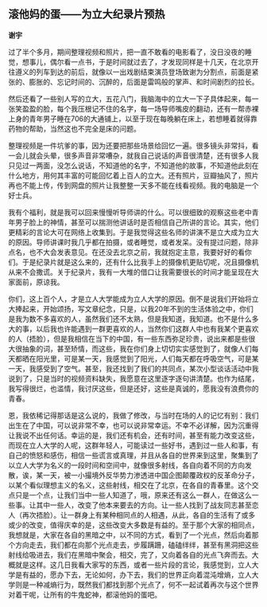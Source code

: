 ## 滚他妈的蛋——为立大纪录片预热

**谢宇**

过了半个多月，期间整理视频和照片，把一直不敢看的电影看了，没日没夜的睡觉，想事儿，偶尔看一点书，于是时间就过去了，才发现同样是十几天，在北京开往遵义的列车到达的前后，就像以一出戏剧结束演员登场致谢为分割点，前面是紧张的、膨胀的、忘记时间的、沉醉的，后面是雷鸣般的掌声、和时间剧烈的拉长。

然后还看了一些别人写的立大，五花八门，我脑海中的立大一下子具体起来，每一张笑盈盈的脸，每个我压根记不住的名字，每一场导师嘴皮的翻动，还有一帮赤裸上身的青年男子睡在706的大通铺上，以至于现在每晚躺在床上，若想睡着就得靠药物的帮助，当然这也不完全是床的问题。

整理视频是一件坑爹的事，因为还要把那些场景给回忆一遍。很多镜头非常抖，看一会儿就会头晕，很多声音非常嘈杂，就我自己说话的声音很清楚，还有很多人我只见过一两面，没怎么说话，不知道他的名字，不知道他的故事，不知道他此刻在什么地方，用何其丰富的可能回忆着上百人的立大。还有照片，豆瓣抽风了，照片再也不能上传，传到网盘的照片让我整整一天多不能在线看视频。我的电脑是一个好士兵。

我有个福利，就是我可以回来慢慢听导师讲的什么。可以很细致的观察这些老中青年男子脸上的神情，甚至可以揣测他讲话时是否相信自己所讲的言论。其实，他们更精彩的言论大可在网络上收集到。于是我觉得这些名师的讲演不是立大成为立大的原因。导师讲课时我几乎都在拍摄，或者睡觉，或者发呆。没有提过问题，除非点名，也不大会发表意见。在还没去北京之前，我就抱定主意，我要好好的看你们。于是纪录片就是这么来的，还有什么比我手上的摄像机更贴切呢，况且摄像机从来不会撒谎。关于纪录片，我有一大堆的借口让我需要很长的时间才能呈现在大家面前，原谅我。

你们，这上百个人，才是立人大学能成为立人大学的原因。倒不是说我们开始将立大捧起来，开始颂扬，写文章纪念，只是，以我20年不到的生活体验之中，你们是我为数不多喜欢的人，虽然我们还不太熟，但是我知道，我知道。也不是什么多大的事，以后我也许能遇到一群更喜欢的人，当然你们这群人中也有我某个更喜欢的人（捂脸），但是我相信在当下的中国，有一些东西弥足珍贵，说出来都是些很大很抽象的词，甚至矫情，而这些，我在你们身上切切实实感觉到了，就像人们每天都晒在阳光里，可是某一天，我感觉到了阳光，人们每天都在呼吸空气，可是某一天，我感受到了空气。甚至，我还找到了我们的共同点，某次小型谈话活动中我说到了，只是当时的视频资料缺失，我愿意在这里逐字逐句讲清楚。也作为结尾，我写得很烂，也滥情，我讨厌这些，但是还好，这些是真诚的，愿我没有浪费你的青春。

恩，我依稀记得那话是这么说的，我做了修改，与当时在场的人的记忆有别：我们出生在了中国，可以说非常不幸，也可以说非常幸运。不幸不必详解，因为沉重得让我说不出任何话。幸运的是，我们还有机会，还有时间，甚至有能力改变这些，而现在立人大学的人呢，这群年轻人，可能读过一些好书，遇到过一些人和事，有自己的愤怒和感伤，相信一些谎言或真理，并且从各自的世界来到这里，聚集到了以立人大学为名义的一段时间和空间中，就像很多射线，各自向着不同的方向发散，诶，某一天，被一小撮境外反华势力渗透进中国企图颠覆政权的反革命分子，以某个看似理想主义的名义，这些射线，相交在了北京，在各自的青春里。这个交点只是一个点，让我们当中一些人知道了，哦，原来还有这么一群人，在做这么一些事。让其中一些人，改变了他本来要去的方向。让一些人找到了战友同志甚至恋人（再次捂脸）。让一群身上有某种相同点的人相遇，从此，各自的生活有了或多或少的改变，值得庆幸的是，这些改变大多数是有益的。至于那个大家的相同点，我想就是，大家在各自的黑暗之中，以不同的方式，看到了一个光点，然后向着那个方向走去，我们都在向那个光点走去，步履蹒跚，磕磕绊绊，甚至有黑洞把这些射线给吸进去，我们在黑暗中聚会，相交，完了，又向着各自的光点飞奔而去。大概就是这样。这几日我看大家写的东西，或者一些片段的言论，我感觉到，立人大学是有益的，愿办下去，无论如何，办下去，我们的世界正向着混沌增熵，立人大学则是一种减熵行为，既然我们都找到那个光点了，何不一起试着再次与这个世界对着干呢，让所有的牛鬼蛇神，都滚他妈的蛋吧。
